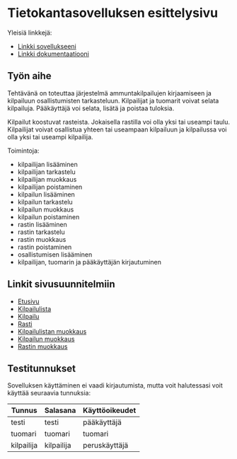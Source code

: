 # Tietokantasovelluksen esittelysivu

Yleisiä linkkejä:

* [Linkki sovellukseeni](http://otanttu.users.cs.helsinki.fi/ammutulos/)
* [Linkki dokumentaatiooni](https://github.com/ootee/Tsoha-Bootstrap/blob/master/doc/dokumentaatio.pdf)

## Työn aihe

Tehtävänä on toteuttaa järjestelmä ammuntakilpailujen kirjaamiseen ja kilpailuun osallistumisten tarkasteluun. Kilpailijat ja tuomarit voivat selata kilpailuja. Pääkäyttäjä voi selata, lisätä ja poistaa tuloksia.

Kilpailut koostuvat rasteista. Jokaisella rastilla voi olla yksi tai useampi taulu. Kilpailijat voivat osallistua yhteen tai useampaan kilpailuun ja kilpailussa voi olla yksi tai useampi kilpailija.


Toimintoja:

- kilpailijan lisääminen
- kilpailijan tarkastelu
- kilpailijan muokkaus
- kilpailijan poistaminen
- kilpailun lisääminen
- kilpailun tarkastelu
- kilpailun muokkaus
- kilpailun poistaminen
- rastin lisääminen
- rastin tarkastelu
- rastin muokkaus
- rastin poistaminen
- osallistumisen lisääminen
- kilpailijan, tuomarin ja pääkäyttäjän kirjautuminen

## Linkit sivusuunnitelmiin
* [Etusivu](http://otanttu.users.cs.helsinki.fi/ammutulos/)
* [Kilpailulista](http://otanttu.users.cs.helsinki.fi/ammutulos/kilpailulista)
* [Kilpailu](http://otanttu.users.cs.helsinki.fi/ammutulos/kilpailu)
* [Rasti](otanttu.users.cs.helsinki.fi/ammutulos/rasti)
* [Kilpailulistan muokkaus](http://otanttu.users.cs.helsinki.fi/ammutulos/kilpailulista_edit)
* [Kilpailun muokkaus](http://otanttu.users.cs.helsinki.fi/ammutulos/kilpailu_edit)
* [Rastin muokkaus](http://otanttu.users.cs.helsinki.fi/ammutulos/rasti_edit)

## Testitunnukset

Sovelluksen käyttäminen ei vaadi kirjautumista, mutta voit halutessasi voit käyttää seuraavia tunnuksia:

Tunnus    |Salasana  |Käyttöoikeudet
----------|----------|---------------
testi     |testi     |pääkäyttäjä
tuomari   |tuomari   |tuomari
kilpailija|kilpailija|peruskäyttäjä